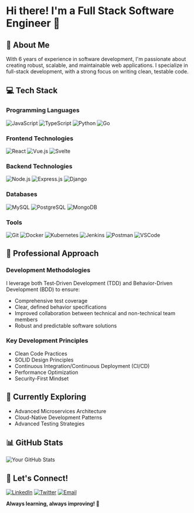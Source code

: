 # Hi there! I'm a Full Stack Software Engineer 👋

## 🚀 About Me
With 6 years of experience in software development, I'm passionate about creating robust, scalable, and maintainable web applications. I specialize in full-stack development, with a strong focus on writing clean, testable code.

## 💻 Tech Stack

### Programming Languages
![JavaScript](https://img.shields.io/badge/JavaScript-F7DF1E?style=for-the-badge&logo=javascript&logoColor=black)
![TypeScript](https://img.shields.io/badge/TypeScript-3178C6?style=for-the-badge&logo=typescript&logoColor=white)
![Python](https://img.shields.io/badge/Python-3776AB?style=for-the-badge&logo=python&logoColor=white)
![Go](https://img.shields.io/badge/Go-00ADD8?style=for-the-badge&logo=go&logoColor=white)

### Frontend Technologies
![React](https://img.shields.io/badge/React-61DAFB?style=for-the-badge&logo=react&logoColor=black)
![Vue.js](https://img.shields.io/badge/Vue.js-4FC08D?style=for-the-badge&logo=vue.js&logoColor=white)
![Svelte](https://img.shields.io/badge/Svelte-FF3E00?style=for-the-badge&logo=svelte&logoColor=white)

### Backend Technologies
![Node.js](https://img.shields.io/badge/Node.js-339933?style=for-the-badge&logo=nodedotjs&logoColor=white)
![Express.js](https://img.shields.io/badge/Express.js-000000?style=for-the-badge&logo=express&logoColor=white)
![Django](https://img.shields.io/badge/Django-092E20?style=for-the-badge&logo=django&logoColor=white)

### Databases
![MySQL](https://img.shields.io/badge/MySQL-4479A1?style=for-the-badge&logo=mysql&logoColor=white)
![PostgreSQL](https://img.shields.io/badge/PostgreSQL-336791?style=for-the-badge&logo=postgresql&logoColor=white)
![MongoDB](https://img.shields.io/badge/MongoDB-47A248?style=for-the-badge&logo=mongodb&logoColor=white)

### Tools
![Git](https://img.shields.io/badge/Git-F05032?style=for-the-badge&logo=git&logoColor=white)
![Docker](https://img.shields.io/badge/Docker-2496ED?style=for-the-badge&logo=docker&logoColor=white)
![Kubernetes](https://img.shields.io/badge/Kubernetes-326CE5?style=for-the-badge&logo=kubernetes&logoColor=white)
![Jenkins](https://img.shields.io/badge/Jenkins-D24939?style=for-the-badge&logo=jenkins&logoColor=white)
![Postman](https://img.shields.io/badge/Postman-FF6C37?style=for-the-badge&logo=postman&logoColor=white)
![VSCode](https://img.shields.io/badge/VSCode-007ACC?style=for-the-badge&logo=visual-studio-code&logoColor=white)

## 🎯 Professional Approach

### Development Methodologies
I leverage both Test-Driven Development (TDD) and Behavior-Driven Development (BDD) to ensure:
- Comprehensive test coverage
- Clear, defined behavior specifications
- Improved collaboration between technical and non-technical team members
- Robust and predictable software solutions

### Key Development Principles
- Clean Code Practices
- SOLID Design Principles
- Continuous Integration/Continuous Deployment (CI/CD)
- Performance Optimization
- Security-First Mindset

## 🌱 Currently Exploring
- Advanced Microservices Architecture
- Cloud-Native Development Patterns
- Advanced Testing Strategies

## 📊 GitHub Stats
![Your GitHub Stats](https://github-readme-stats.vercel.app/api?username=yourusername&show_icons=true&theme=radical)

## 🤝 Let's Connect!
[![LinkedIn](https://img.shields.io/badge/LinkedIn-0077B5?style=for-the-badge&logo=linkedin&logoColor=white)](https://www.linkedin.com/in/faroque-abdullah-105985126)
[![Twitter](https://img.shields.io/badge/Twitter-1DA1F2?style=for-the-badge&logo=twitter&logoColor=white)](https://twitter.com/F_Abdullah_Abir)
[![Email](https://img.shields.io/badge/Email-D14836?style=for-the-badge&logo=gmail&logoColor=white)](mailto:abdullahabir3@gmail.com)

**Always learning, always improving! 🚀**